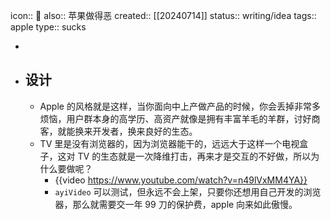 icon:: 🤮
also:: 苹果做得恶
created:: [[20240714]]
status:: writing/idea
tags:: apple
type:: sucks

-
- ## 设计
  - Apple 的风格就是这样，当你面向中上产做产品的时候，你会丢掉非常多烦恼，用户群本身的高学历、高资产就像是拥有丰富羊毛的羊群，讨好商客，就能换来开发者，换来良好的生态。
  - TV 里是没有浏览器的，因为浏览器能干的，远远大于这样一个电视盒子，这对 TV 的生态就是一次降维打击，再来才是交互的不好做，所以为什么要做呢？
    - {{video https://www.youtube.com/watch?v=n49lVxMM4YA}}
    - `ayiVideo` 可以测试，但永远不会上架，只要你还想用自己开发的浏览器，那么就需要交一年 99 刀的保护费，apple 向来如此傲慢。